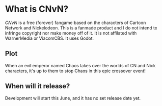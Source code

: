 # What is CNvN?
*CNvN* is a free (forever) fangame based on the characters of Cartoon Network and Nickelodeon.
This is a fanmade product and I do not intend to infringe copyright nor make money off of it. It is not affilated with WarnerMedia or ViacomCBS. It uses Godot.

## Plot
When an evil emperor named Chaos takes over the worlds of CN and Nick characters, it's up to them to stop Chaos in this epic crossover event!

## When will it release?
Development will start this June, and it has no set release date yet.
